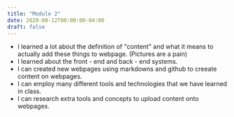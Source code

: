```yaml
---
title: "Module 2"
date: 2020-08-12T00:00:00-04:00
draft: false
---
```

- I learned a lot about the definition of "content" and what it means to actually add these things to webpage. (Pictures are a pain)
- I learned about the front - end and back - end systems.
- I can created new webpages using markdowns and github to creeate content on webpages.
- I can employ many different tools and technologies that we have learned in class.
- I can research extra tools and concepts to upload content onto webpages.
